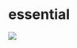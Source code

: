 # essential
[![](https://jitpack.io/v/jarklee/essential.svg)](https://jitpack.io/#jarklee/essential)
